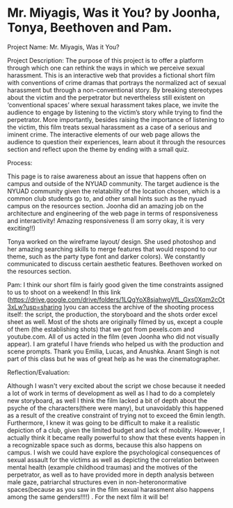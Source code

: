 # Mr. Miyagis, Was it You? by Joonha, Tonya, Beethoven and Pam.

Project Name: Mr. Miyagis, Was it You?


Project Description:
The purpose of this project is to offer a platform through which one can rethink the ways in which we perceive sexual harassment. This is an interactive web that provides a fictional short film with conventions of crime dramas that portrays the normalized act of sexual harassment but through a non-conventional story. By breaking stereotypes about the victim and the perpetrator but nevertheless still existent on ‘conventional spaces’ where sexual harassment takes place, we invite the audience to engage by listening to the victim’s story while trying to find the perpetrator. More importantly, besides raising the importance of listening to the victim, this film treats sexual harassment as a case of a serious and iminent crime. 
The interactive elements of our web page allows the audience to question their experiences, learn about it through the resources section and reflect upon the theme by ending with a small quiz. 


Process:

This page is to raise awareness about an issue that happens often on campus and outside of the NYUAD community. The target audience is the NYUAD community given the relatability of the location chosen, which is a common club students go to, and other small hints such as the nyuad campus on the resources section. 
Joonha did an amazing job on the architecture and engineering of the web page in terms of responsiveness and interactivity! Amazing responsiveness (I am sorry okay, it is very exciting!!)
 
Tonya worked on the wireframe layout/ design. She used photoshop and her amazing searching skills to merge features that would respond to our theme, such as the party type font and darker colors). We constantly  communicated to discuss certain aesthetic features. Beethoven worked on the resources section. 

Pam: I think our short film is fairly good given the time constraints assigned to us to shoot on a weekend! In this link (https://drive.google.com/drive/folders/1LQgYoX8sjahwgVfL_Gxs0Xqm2cOt3xLw?usp=sharing )you can access the archive of the shooting process itself: the script, the production, the storyboard and the shots order excel sheet as well. Most of the shots are originally filmed by us, except a couple of them (the establishing shots) that we got from pexels.com and youtube.com. All of us acted in the film (even Joonha who did not visually appear). 
I am grateful I have friends who helped us with the production and scene prompts. Thank you Emilia, Lucas, and Anushka. Anant Singh is not part of this class but he was of great help as he was the cinematographer. 


Reflection/Evaluation:

Although I wasn't very excited about the script we chose because it needed a lot of work in terms of development as well as I had to do a completely new storyboard, as well I think the film lacked a bit of depth about the psyche of the characters(there were many), but unavoidably this happened as a result of the creative constraint of trying not to exceed the 6min length. Furthermore, I knew it was going to be difficult to make it a realistic depiction of a club, given the limited budget and lack of mobility. However, I actually think it became really powerful to show that these events happen in a recognizable space such as dorms, because this also happens on campus. 
I wish we could have explore the psychological consequences of sexual assault for the victims as well as depicting the correlation between mental health (example childhood traumas) and the motives of the perpetrator, as well as to have provided more in depth analysis between male gaze, patriarchal structures even in non-heteronormative spaces(because as you saw in the film sexual harassment also happens among the same genders!!!!) . For the next film it will be!
 
 
